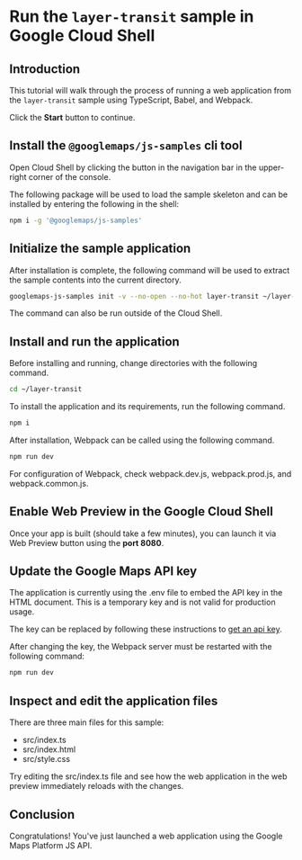 # Run the `layer-transit` sample in Google Cloud Shell

<walkthrough-tutorial-duration duration="10"/>

## Introduction

This tutorial will walk through the process of running a web application from
the `layer-transit` sample using TypeScript, Babel, and Webpack.

Click the **Start** button to continue.

## Install the `@googlemaps/js-samples` cli tool

Open Cloud Shell by clicking the
<walkthrough-cloud-shell-icon></walkthrough-cloud-shell-icon> button in the
navigation bar in the upper-right corner of the console.

The following package will be used to load the sample skeleton and can be
installed by entering the following in the shell:

```bash
npm i -g '@googlemaps/js-samples'
```

## Initialize the sample application

After installation is complete, the following command will be used to extract
the sample contents into the current directory.

```bash
googlemaps-js-samples init -v --no-open --no-hot layer-transit ~/layer-transit
```

The command can also be run outside of the Cloud Shell.

## Install and run the application

Before installing and running, change directories with the following command.

```bash
cd ~/layer-transit
```

To install the application and its requirements, run the following command.

```bash
npm i
```

After installation, Webpack can be called using the following command.

```bash
npm run dev
```

For configuration of Webpack, check
<walkthrough-editor-open-file filePath="layer-transit/webpack.dev.js">webpack.dev.js</walkthrough-editor-open-file>,
<walkthrough-editor-open-file filePath="layer-transit/webpack.prod.js">webpack.prod.js</walkthrough-editor-open-file>,
and
<walkthrough-editor-open-file filePath="layer-transit/webpack.common.js">webpack.common.js</walkthrough-editor-open-file>.

## Enable Web Preview in the Google Cloud Shell

Once your app is built (should take a few minutes), you can launch it via
<walkthrough-spotlight-pointer target="cloudshell" spotlightId="devshell-web-preview-button">Web
Preview button</walkthrough-spotlight-pointer> using the **port 8080**.

## Update the Google Maps API key

The application is currently using the
<walkthrough-editor-open-file filePath="layer-transit/.env">.env</walkthrough-editor-open-file>
file to embed the API key in the HTML document. This is a temporary key and is
not valid for production usage.

The key can be replaced by following these instructions to
[get an api key](https://developers.google.com/maps/documentation/javascript/get-api-key).

After changing the key, the Webpack server must be restarted with the following
command:

```bash
npm run dev
```

## Inspect and edit the application files

There are three main files for this sample:

*   <walkthrough-editor-open-file filePath="layer-transit/src/index.ts">src/index.ts</walkthrough-editor-open-file>
*   <walkthrough-editor-open-file filePath="layer-transit/src/index.html">src/index.html</walkthrough-editor-open-file>
*   <walkthrough-editor-open-file filePath="layer-transit/src/style.css">src/style.css</walkthrough-editor-open-file>

Try editing the <walkthrough-editor-open-file filePath="layer-transit/src/index.ts">src/index.ts</walkthrough-editor-open-file> file and see how the web application in the web preview immediately reloads with the changes.

## Conclusion

<walkthrough-conclusion-trophy></walkthrough-conclusion-trophy>

Congratulations! You've just launched a web application using the Google Maps
Platform JS API.
